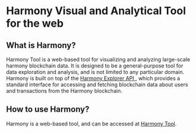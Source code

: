 # Harmony Visual and Analytical Tool for the web

## What is Harmony?

Harmony Tool is a web-based tool for visualizing and analyzing large-scale harmony blockchain data. It is designed to be a general-purpose tool for data exploration and analysis, and is not limited to any particular domain. Harmony is built on top of the [Harmony Explorer API ](https://ws.explorer-v2-api.hmny.io), which provides a standard interface for 
accessing and fetching blockchain data about users and transactions from the Harmony blockchain.


## How to use Harmony?

Harmony is a web-based tool, and can be accessed at [Harmony Tool](https://harmony-tawny.vercel.app/).